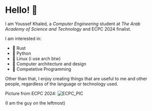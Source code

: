 # Hello! 👋
I am Youssef Khaled, a *Computer Engineering* student at _The Arab Academy of Science and Technology_ and ECPC 2024 finalist.

I am interested in:

- 🦀 Rust
- 🐍 Python
- 🐧 Linux (i use arch btw)
- 🧰 Computer architecture and design
- 🧠 Competetive Programming

Other than that, I enjoy creating things that are useful to me and other people, regardless of the language or technology used.

Picture from ECPC 2024:
![ECPC_PIC](https://github.com/user-attachments/assets/17a9266a-fab6-40d7-b6af-771c2ca61141)

(I am the guy on the leftmost)
